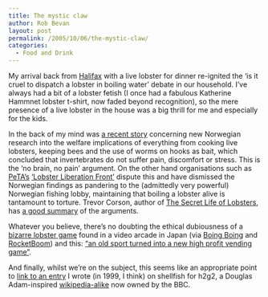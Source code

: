 ```yaml
---
title: The mystic claw
author: Rob Bevan
layout: post
permalink: /2005/10/06/the-mystic-claw/
categories:
  - Food and Drink
---
```

My arrival back from [Halifax][1] with a live lobster for dinner re-ignited the &#8216;is it cruel to dispatch a lobster in boiling water&#8217; debate in our household. I&#8217;ve always had a bit of a lobster fetish (I once had a fabulous Katherine Hammnet lobster t-shirt, now faded beyond recognition), so the mere presence of a live lobster in the house was a big thrill for me and especially for the kids.

In the back of my mind was [a recent story][2] concerning new Norwegian research into the welfare implications of everything from cooking live lobsters, keeping bees and the use of worms on hooks as bait, which concluded that invertebrates do not suffer pain, discomfort or stress. This is the &#8216;no brain, no pain&#8217; argument. On the other hand organisations such as [PeTA&#8217;s][3] [&#8216;Lobster Liberation Front&#8217;][4] dispute this and have dismissed the Norwegian findings as pandering to the (admittedly very powerful) Norwegian fishing lobby, maintaining that boiling a lobster alive is tantamount to torture. Trevor Corson, author of [The Secret Life of Lobsters][5], has [a good summary][6] of the arguments.

Whatever you believe, there&#8217;s no doubting the ethical dubiousness of a [bizarre lobster game][7] found in a video arcade in Japan (via [Boing Boing][8] and [RocketBoom][9]) and this: [&#8220;an old sport turned into a new high profit vending game&#8221;][10].

And finally, whilst we&#8217;re on the subject, this seems like an appropriate point to [link to an entry][11] I wrote (in 1999, I think) on shellfish for h2g2, a Douglas Adam-inspired [wikipedia-alike][12] now owned by the BBC.

 [1]: http://www.xpt.com/uk/news/new-media-gameshow/
 [2]: http://www.guardian.co.uk/animalrights/story/0,11917,1408050,00.html
 [3]: http://www.peta.org.uk/feat/lobsterlib/
 [4]: http://www.lobsterlib.com/
 [5]: http://www.amazon.co.uk/exec/obidos/ASIN/0060555599/robbish-21
 [6]: http://www.secretlifeoflobsters.com/blog/2005/02/no-brain-no-pain.asp
 [7]: http://www3.tky.3web.ne.jp/~edjacob/vending.html
 [8]: http://www.boingboing.net/2005/09/24/japanese_lobstervend.html
 [9]: http://www.rocketboom.com/vlog/archives/2005/09/rb_05_sep_26.html
 [10]: http://www.lobstergame.com/
 [11]: http://www.bbc.co.uk/dna/h2g2/A1170
 [12]: http://en.wikipedia.org/wiki/Lobster